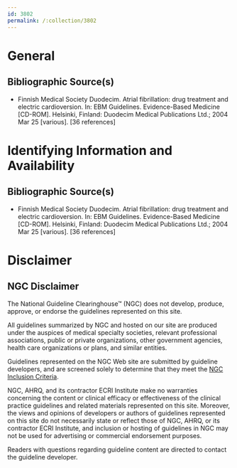 ```yaml
---
id: 3802
permalink: /:collection/3802
---
```


# General

## Bibliographic Source(s)

- Finnish Medical Society Duodecim. Atrial fibrillation: drug treatment and electric cardioversion. In: EBM Guidelines. Evidence-Based Medicine [CD-ROM]. Helsinki, Finland: Duodecim Medical Publications Ltd.; 2004 Mar 25 [various]. [36 references]

# Identifying Information and Availability

## Bibliographic Source(s)

- Finnish Medical Society Duodecim. Atrial fibrillation: drug treatment and electric cardioversion. In: EBM Guidelines. Evidence-Based Medicine [CD-ROM]. Helsinki, Finland: Duodecim Medical Publications Ltd.; 2004 Mar 25 [various]. [36 references]

# Disclaimer

## NGC Disclaimer

The National Guideline Clearinghouse™ (NGC) does not develop, produce, approve, or endorse the guidelines represented on this site.

All guidelines summarized by NGC and hosted on our site are produced under the auspices of medical specialty societies, relevant professional associations, public or private organizations, other government agencies, health care organizations or plans, and similar entities.

Guidelines represented on the NGC Web site are submitted by guideline developers, and are screened solely to determine that they meet the [NGC Inclusion Criteria](/help-and-about/summaries/inclusion-criteria).

NGC, AHRQ, and its contractor ECRI Institute make no warranties concerning the content or clinical efficacy or effectiveness of the clinical practice guidelines and related materials represented on this site. Moreover, the views and opinions of developers or authors of guidelines represented on this site do not necessarily state or reflect those of NGC, AHRQ, or its contractor ECRI Institute, and inclusion or hosting of guidelines in NGC may not be used for advertising or commercial endorsement purposes.

Readers with questions regarding guideline content are directed to contact the guideline developer.

